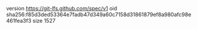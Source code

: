 version https://git-lfs.github.com/spec/v1
oid sha256:f85d3ded53364e7fadb47d349a60c7158d31861879ef8a980afc98e461fea3f3
size 1527
